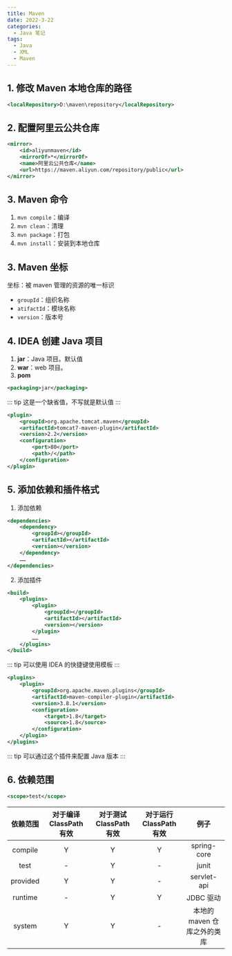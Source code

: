 ```yaml
---
title: Maven
date: 2022-3-22
categories:
  - Java 笔记
tags:
  - Java
  - XML
  - Maven
---
```


## 1. 修改 Maven 本地仓库的路径

```xml
<localRepository>D:\maven\repository</localRepository>
```

## 2. 配置阿里云公共仓库

```xml
<mirror>
    <id>aliyunmaven</id>
    <mirrorOf>*</mirrorOf>
    <name>阿里云公共仓库</name>
    <url>https://maven.aliyun.com/repository/public</url>
</mirror>
```

## 3. Maven 命令

1. `mvn compile`：编译
2. `mvn clean`：清理
3. `mvn package`：打包
4. `mvn install`：安装到本地仓库

## 3. Maven 坐标

坐标：被 maven 管理的资源的唯一标识

- `groupId`：组织名称
- `atifactId`：模块名称
- `version`：版本号

## 4. IDEA 创建 Java 项目

1. **jar**：Java 项目。默认值
2. **war**：web 项目。
3. **pom**

```xml
<packaging>jar</packaging>
```

::: tip
这是一个缺省值，不写就是默认值
:::

```xml
<plugin>
    <groupId>org.apache.tomcat.maven</groupId>
    <artifactId>tomcat7-maven-plugin</artifactId>
    <version>2.2</version>
    <configuration>
        <port>80</port>
        <path>/</path>
    </configuration>
</plugin>
```

## 5. 添加依赖和插件格式

1. 添加依赖

```xml
<dependencies>
    <dependency>
        <groupId></groupId>
        <artifactId></artifactId>
        <version></version>
    </dependency>
    ……
</dependencies>
```

2. 添加插件

```xml
<build>
    <plugins>
        <plugin>
            <groupId></groupId>
            <artifactId></artifactId>
            <version></version>
        </plugin>
        ……
    </plugins>
</build>
```

::: tip
可以使用 IDEA 的快捷键使用模板
:::

```xml
<plugins>
    <plugin>
        <groupId>org.apache.maven.plugins</groupId>
        <artifactId>maven-compiler-plugin</artifactId>
        <version>3.8.1</version>
        <configuration>
            <target>1.8</target>
            <source>1.8</source>
        </configuration>
    </plugin>
</plugins>
```

::: tip
可以通过这个插件来配置 Java 版本
:::

## 6. 依赖范围

```xml
<scope>test</scope>
```

| 依赖范围 | 对于编译 ClassPath 有效 | 对于测试 ClassPath 有效 | 对于运行 ClassPath 有效 |            例子             |
| :------: | :---------------------: | :---------------------: | :---------------------: | :-------------------------: |
| compile  |            Y            |            Y            |            Y            |         spring-core         |
|   test   |            -            |            Y            |            -            |            junit            |
| provided |            Y            |            Y            |            -            |         servlet-api         |
| runtime  |            -            |            Y            |            Y            |          JDBC 驱动          |
|  system  |            Y            |            Y            |            -            | 本地的 maven 仓库之外的类库 |
